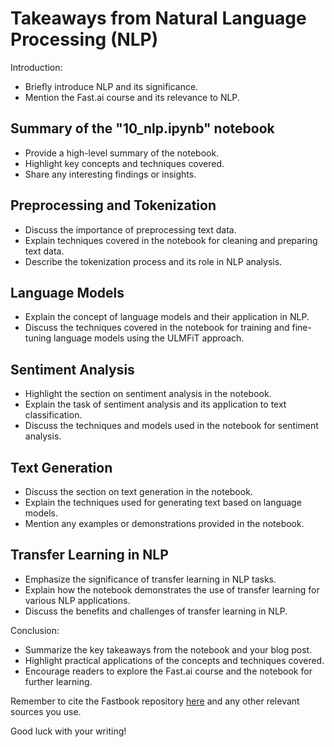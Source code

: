 # Takeaways from Natural Language Processing (NLP)

Introduction: 
- Briefly introduce NLP and its significance.
- Mention the Fast.ai course and its relevance to NLP.

## Summary of the "10_nlp.ipynb" notebook

- Provide a high-level summary of the notebook.
- Highlight key concepts and techniques covered.
- Share any interesting findings or insights.

## Preprocessing and Tokenization

- Discuss the importance of preprocessing text data.
- Explain techniques covered in the notebook for cleaning and preparing text data.
- Describe the tokenization process and its role in NLP analysis.

## Language Models

- Explain the concept of language models and their application in NLP.
- Discuss the techniques covered in the notebook for training and fine-tuning language models using the ULMFiT approach.

## Sentiment Analysis

- Highlight the section on sentiment analysis in the notebook.
- Explain the task of sentiment analysis and its application to text classification.
- Discuss the techniques and models used in the notebook for sentiment analysis.

## Text Generation

- Discuss the section on text generation in the notebook.
- Explain the techniques used for generating text based on language models.
- Mention any examples or demonstrations provided in the notebook.

## Transfer Learning in NLP

- Emphasize the significance of transfer learning in NLP tasks.
- Explain how the notebook demonstrates the use of transfer learning for various NLP applications.
- Discuss the benefits and challenges of transfer learning in NLP.

Conclusion:
- Summarize the key takeaways from the notebook and your blog post.
- Highlight practical applications of the concepts and techniques covered.
- Encourage readers to explore the Fast.ai course and the notebook for further learning.

Remember to cite the Fastbook repository [here](https://github.com/fastai/fastbook/blob/master/10_nlp.ipynb) and any other relevant sources you use.

Good luck with your writing!
